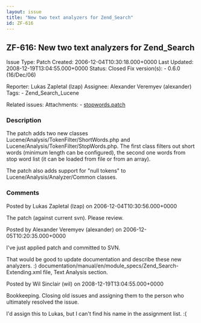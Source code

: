 ```yaml
---
layout: issue
title: "New two text analyzers for Zend_Search"
id: ZF-616
---
```


ZF-616: New two text analyzers for Zend\_Search
-----------------------------------------------

 Issue Type: Patch Created: 2006-12-04T10:30:18.000+0000 Last Updated: 2008-12-19T13:04:55.000+0000 Status: Closed Fix version(s): - 0.6.0 (16/Dec/06)
 
 Reporter:  Lukas Zapletal (lzap)  Assignee:  Alexander Veremyev (alexander)  Tags: - Zend\_Search\_Lucene
 
 Related issues: 
 Attachments: - [stopwords.patch](/issues/secure/attachment/10183/stopwords.patch)
 
### Description

The patch adds two new classes Lucene/Analysis/TokenFilter/ShortWords.php and Lucene/Analysis/TokenFilter/StopWords.php. The first class filters out short words (minimum length can be configured), the second one words from stop word list (it can be loaded from file or from an array).

The patch also adds support for "null tokens" to Lucene/Analysis/Analyzer/Common classes.

 

 

### Comments

Posted by Lukas Zapletal (lzap) on 2006-12-04T10:30:56.000+0000

The patch (against current svn). Please review.

 

 

Posted by Alexander Veremyev (alexander) on 2006-12-05T10:20:35.000+0000

I've just applied patch and committed to SVN.

That would be good to update documentation and describe these new analyzers. :) documentation/manual/en/module\_specs/Zend\_Search-Extending.xml file, Text Analysis section.

 

 

Posted by Wil Sinclair (wil) on 2008-12-19T13:04:55.000+0000

Bookkeeping. Closing old issues and assigning them to the person who ultimately resolved the issue.

I'd assign this to Lukas, but I can't find his name in the assignment list. :(

 

 